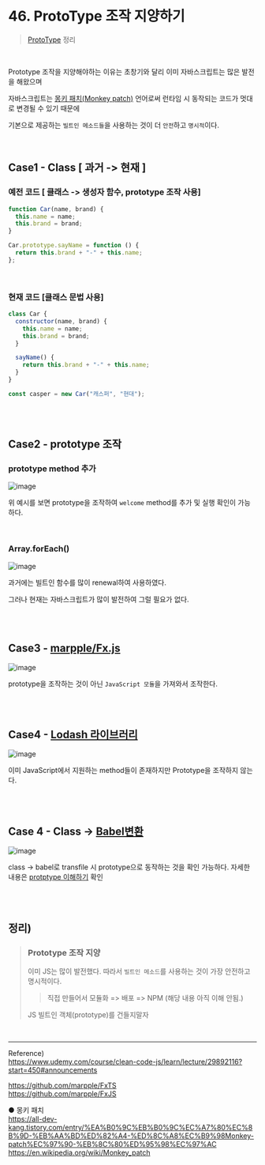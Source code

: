 # 46. ProtoType 조작 지양하기

> [ProtoType](50-prototype.md) 정리

<br/>

Prototype 조작을 지양해야하는 이유는 초창기와 달리 이미 자바스크립트는 많은 발전을 해왔으며

자바스크립트는 [몽키 패치(Monkey patch)](https://en.wikipedia.org/wiki/Monkey_patch) 언어로써 런타임 시 동작되는 코드가 멋대로 변경될 수 있기 때문에

기본으로 제공하는 `빌트인 메소드들`을 사용하는 것이 더 `안전`하고 `명시적`이다.

<br/>

## Case1 - Class [ 과거 -> 현재 ]

### 예전 코드 [ 클래스 -> 생성자 함수, prototype 조작 사용]

```javascript
function Car(name, brand) {
  this.name = name;
  this.brand = brand;
}

Car.prototype.sayName = function () {
  return this.brand + "-" + this.name;
};
```

<br/>

### 현재 코드 [클래스 문법 사용]

```javascript
class Car {
  constructor(name, brand) {
    this.name = name;
    this.brand = brand;
  }

  sayName() {
    return this.brand + "-" + this.name;
  }
}

const casper = new Car("캐스퍼", "현대");
```

<br/>
<br/>

## Case2 - prototype 조작

### prototype method 추가

![image](https://user-images.githubusercontent.com/95308384/201082146-c754b905-eab7-4c27-bf0a-cd7184ceb878.png)

위 예시를 보면 prototype을 조작하여 `welcome` method를 추가 및 실행 확인이 가능하다.

<br/>

### Array.forEach()

![image](https://user-images.githubusercontent.com/95308384/201083526-70d5dba0-d932-4c34-89a9-c60b6b732df3.png)

과거에는 빌트인 함수를 많이 renewal하여 사용하였다.

그러나 현재는 자바스크립트가 많이 발전하여 그럴 필요가 없다.

<br/>
<br/>

## Case3 - [marpple/Fx.js](https://github.com/marpple/FxJS)

![image](https://user-images.githubusercontent.com/95308384/201084221-3c646889-f524-4bd1-8ba2-db9ea19b11b6.png)

prototype을 조작하는 것이 아닌 `JavaScript 모듈`을 가져와서 조작한다.

<br/>
<br/>

## Case4 - [Lodash 라이브러리](https://lodash.com/docs/4.17.15#findIndex)

![image](https://user-images.githubusercontent.com/95308384/201085139-d96b9b11-0407-4780-85d8-815a2be90a9b.png)

이미 JavaScript에서 지원하는 method들이 존재하지만 Prototype을 조작하지 않는다.

<br/>
<br/>

## Case 4 - Class -> [Babel변환](https://babeljs.io/repl#?browsers=defaults%2C%20not%20ie%2011%2C%20not%20ie_mob%2011&build=&builtIns=false&corejs=3.21&spec=false&loose=false&code_lz=MYGwhgzhAEDCYCdoG8BQ1rAPYDsIBcEBXYfLBAChzAFsBTAGmgCMEwcATAShXQ2nwALAJYQAdNXrQAvNEl0A3HwxDRY1uw4yWbTkowBfVHwhgAngDladCjzT9oCOviIIcAkeI2doAamgARAC0AX4eavL60EYGQA&debug=false&forceAllTransforms=false&shippedProposals=false&circleciRepo=&evaluate=false&fileSize=false&timeTravel=false&sourceType=module&lineWrap=true&presets=env%2Creact%2Cstage-2&prettier=false&targets=&version=7.20.4&externalPlugins=&assumptions=%7B%7D)

![image](https://user-images.githubusercontent.com/95308384/201086591-7713a50b-14f2-4fd4-a514-a9a099a837f0.png)

class -> babel로 transfile 시 prototype으로 동작하는 것을 확인 가능하다. 자세한 내용은 [protptype 이해하기](50-prototype.md) 확인

<br/>
<br/>

## 정리)

> ### Prototype 조작 지양
>
> 이미 JS는 많이 발전했다. 따라서 `빌트인 메소드`를 사용하는 것이 가장 안전하고 명시적이다.
>
> > 직접 만들어서 모듈화 => 배포 => NPM (해당 내용 아직 이해 안됨.)
>
> JS 빌트인 객체(prototype)를 건들지말자

<br/>

---

Reference)<br/>
https://www.udemy.com/course/clean-code-js/learn/lecture/29892116?start=450#announcements<br/>

https://github.com/marpple/FxTS<br/>
https://github.com/marpple/FxJS<br/>

● 몽키 패치<br/>
https://all-dev-kang.tistory.com/entry/%EA%B0%9C%EB%B0%9C%EC%A7%80%EC%8B%9D-%EB%AA%BD%ED%82%A4-%ED%8C%A8%EC%B9%98Monkey-patch%EC%97%90-%EB%8C%80%ED%95%98%EC%97%AC<br/>
https://en.wikipedia.org/wiki/Monkey_patch<br/>
